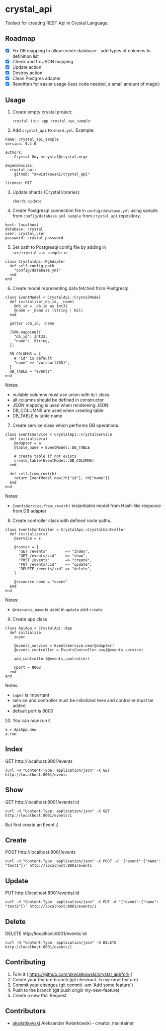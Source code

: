 # crystal_api

Toolset for creating REST Api in Crystal Language.

## Roadmap

- [x] Fix DB mapping to allow create database - add types of columns to definition list
- [x] Check and fix JSON mapping
- [x] Update action
- [x] Destroy action
- [x] Clean Postgres adapter
- [x] Rewritten for easier usage (less code needed, a small amount of magic)

## Usage

1. Create empty crystal project:

   `crystal init app crystal_api_sample`

2. Add `crystal_api` to `shard.yml`. Example:

```
name: crystal_api_sample
version: 0.1.0

authors:
  - Crystal Guy <crystal@crystal.org>

dependencies:
  crystal_api:
    github: "akwiatkowski/crystal_api"

license: MIT
```

3. Update shards (Crystal libraries):

   `shards update`

4. Create Postgresql connection file in `config/database.yml` using sample
   from `config/database.yml.sample` from `crystal_api` repository.

```
host: localhost
database: crystal
user: crystal_user
password: crystal_password
```   

5. Set path to Postgresql config file by adding in `src/crystal_api_sample.cr`

```
class CrystalApi::PgAdapter
  def self.config_path
    "config/database.yml"
  end
end
```

6. Create model representing data fetched from Postgresql:

```
class EventModel < CrystalApi::CrystalModel
  def initialize(_db_id, _name)
    @db_id = _db_id as Int32
    @name = _name as (String | Nil)
  end

  getter :db_id, :name

  JSON.mapping({
    "db_id": Int32,
    "name":  String,
  })

  DB_COLUMNS = {
    # "id" is default
    "name" => "varchar(255)",
  }
  DB_TABLE = "events"
end
```

Notes:

* nullable columns must use union with `Nil` class
* all columns should be defined in constructor
* JSON mapping is used when rendereing JSON
* DB_COLUMNS are used when creating table
* DB_TABLE is table name

7. Create service class which performs DB operations.

```
class EventsService < CrystalApi::CrystalService
  def initialize(a)
    @adapter = a
    @table_name = EventModel::DB_TABLE

    # create table if not exists
    create_table(EventModel::DB_COLUMNS)
  end

  def self.from_row(rh)
    return EventModel.new(rh["id"], rh["name"])
  end
end
```

Notes:

* `EventsService.from_row(rh)` instantiates model from Hash-like
  response from DB adapter

8. Create controller class with defined route paths.

```
class EventsController < CrystalApi::CrystalController
  def initialize(s)
    @service = s

    @router = {
      "GET /events"        => "index",
      "GET /events/:id"    => "show",
      "POST /events"       => "create",
      "PUT /events/:id"    => "update",
      "DELETE /events/:id" => "delete",
    }

    @resource_name = "event"
  end
end
```

Notes:

* `@resource_name` is used in `update` and `create`

9. Create app class

```
class ApiApp < CrystalApi::App
  def initialize
    super

    @events_service = EventsService.new(@adapter)
    @events_controller = EventsController.new(@events_service)

    add_controller(@events_controller)

    @port = 8002
  end
end
```

Notes:

* `super` is important
* service and controller must be initialized here and controller must be added
* default port is 8000  

10. You can now run it

```
a = ApiApp.new
a.run
```

## Index

GET http://localhost:8001/events

```
curl -H "Content-Type: application/json" -X GET http://localhost:8001/events
```

## Show

GET http://localhost:8001/events/:id

```
curl -H "Content-Type: application/json" -X GET http://localhost:8001/events/1
```

But first create an Event :)

## Create

POST http://localhost:8001/events

```
curl -H "Content-Type: application/json" -X POST -d '{"event":{"name": "test1"}}' http://localhost:8001/events
```

## Update

PUT http://localhost:8001/events/:id

```
curl -H "Content-Type: application/json" -X PUT -d '{"event":{"name": "test2"}}' http://localhost:8001/events/1
```

## Delete

DELETE http://localhost:8001/events/:id

```
curl -H "Content-Type: application/json" -X DELETE http://localhost:8001/events/1
```


## Contributing

1. Fork it ( https://github.com/akwiatkowski/crystal_api/fork )
2. Create your feature branch (git checkout -b my-new-feature)
3. Commit your changes (git commit -am 'Add some feature')
4. Push to the branch (git push origin my-new-feature)
5. Create a new Pull Request

## Contributors

- [akwiatkowski](https://github.com/akwiatkowski) Aleksander Kwiatkowski - creator, maintainer
